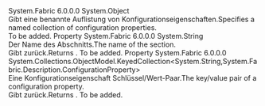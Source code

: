 <Type Name="ConfigurationSection" FullName="System.Fabric.Description.ConfigurationSection">
  <TypeSignature Language="C#" Value="public sealed class ConfigurationSection" />
  <TypeSignature Language="ILAsm" Value=".class public auto ansi sealed beforefieldinit ConfigurationSection extends System.Object" />
  <TypeSignature Language="DocId" Value="T:System.Fabric.Description.ConfigurationSection" />
  <TypeSignature Language="VB.NET" Value="Public NotInheritable Class ConfigurationSection" />
  <TypeSignature Language="F#" Value="type ConfigurationSection = class" />
  <AssemblyInfo>
    <AssemblyName>System.Fabric</AssemblyName>
    <AssemblyVersion>6.0.0.0</AssemblyVersion>
  </AssemblyInfo>
  <Base>
    <BaseTypeName>System.Object</BaseTypeName>
  </Base>
  <Interfaces />
  <Docs>
    <summary>
      <para><span data-ttu-id="4ddee-101">Gibt eine benannte Auflistung von Konfigurationseigenschaften.</span><span class="sxs-lookup"><span data-stu-id="4ddee-101">Specifies a named collection of configuration properties.</span></span></para>
    </summary>
    <remarks>To be added.</remarks>
  </Docs>
  <Members>
    <Member MemberName="Name">
      <MemberSignature Language="C#" Value="public string Name { get; }" />
      <MemberSignature Language="ILAsm" Value=".property instance string Name" />
      <MemberSignature Language="DocId" Value="P:System.Fabric.Description.ConfigurationSection.Name" />
      <MemberSignature Language="VB.NET" Value="Public ReadOnly Property Name As String" />
      <MemberSignature Language="F#" Value="member this.Name : string" Usage="System.Fabric.Description.ConfigurationSection.Name" />
      <MemberType>Property</MemberType>
      <AssemblyInfo>
        <AssemblyName>System.Fabric</AssemblyName>
        <AssemblyVersion>6.0.0.0</AssemblyVersion>
      </AssemblyInfo>
      <ReturnValue>
        <ReturnType>System.String</ReturnType>
      </ReturnValue>
      <Docs>
        <summary>
          <para> <span data-ttu-id="4ddee-102">Der Name des Abschnitts.</span><span class="sxs-lookup"><span data-stu-id="4ddee-102">The name of the section.</span></span> </para>
        </summary>
        <value>
          <para><span data-ttu-id="4ddee-103">Gibt <see cref="T:System.String" />zurück.</span><span class="sxs-lookup"><span data-stu-id="4ddee-103">Returns <see cref="T:System.String" />.</span></span></para>
        </value>
        <remarks>To be added.</remarks>
      </Docs>
    </Member>
    <Member MemberName="Parameters">
      <MemberSignature Language="C#" Value="public System.Collections.ObjectModel.KeyedCollection&lt;string,System.Fabric.Description.ConfigurationProperty&gt; Parameters { get; }" />
      <MemberSignature Language="ILAsm" Value=".property instance class System.Collections.ObjectModel.KeyedCollection`2&lt;string, class System.Fabric.Description.ConfigurationProperty&gt; Parameters" />
      <MemberSignature Language="DocId" Value="P:System.Fabric.Description.ConfigurationSection.Parameters" />
      <MemberSignature Language="VB.NET" Value="Public ReadOnly Property Parameters As KeyedCollection(Of String, ConfigurationProperty)" />
      <MemberSignature Language="F#" Value="member this.Parameters : System.Collections.ObjectModel.KeyedCollection&lt;string, System.Fabric.Description.ConfigurationProperty&gt;" Usage="System.Fabric.Description.ConfigurationSection.Parameters" />
      <MemberType>Property</MemberType>
      <AssemblyInfo>
        <AssemblyName>System.Fabric</AssemblyName>
        <AssemblyVersion>6.0.0.0</AssemblyVersion>
      </AssemblyInfo>
      <ReturnValue>
        <ReturnType>System.Collections.ObjectModel.KeyedCollection&lt;System.String,System.Fabric.Description.ConfigurationProperty&gt;</ReturnType>
      </ReturnValue>
      <Docs>
        <summary>
          <para><span data-ttu-id="4ddee-104">Eine Konfigurationseigenschaft Schlüssel/Wert-Paar.</span><span class="sxs-lookup"><span data-stu-id="4ddee-104">The key/value pair of a configuration property.</span></span> </para>
        </summary>
        <value>
          <para><span data-ttu-id="4ddee-105">Gibt <see cref="T:System.Collections.ObjectModel.KeyedCollection`2" />zurück.</span><span class="sxs-lookup"><span data-stu-id="4ddee-105">Returns <see cref="T:System.Collections.ObjectModel.KeyedCollection`2" />.</span></span></para>
        </value>
        <remarks>To be added.</remarks>
      </Docs>
    </Member>
  </Members>
</Type>